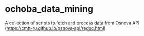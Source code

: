 # ochoba_data_mining
A collection of scripts to fetch and process data from Osnova API (https://cmtt-ru.github.io/osnova-api/redoc.html)
